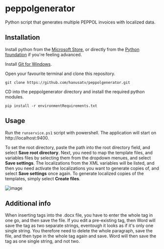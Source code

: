 # peppolgenerator

Python script that generates multiple PEPPOL invoices with localized data.

## Installation

Install python from the [Microsoft Store](https://apps.microsoft.com/store/search/python), or directly from the [Python foundation](https://www.python.org/downloads/) if you're feeling advanced.

Install [Git for Windows](https://gitforwindows.org/).

Open your favourite terminal and clone this repository.
```
git clone https://github.com/hanusatv/peppolgenerator.git
```

CD into the peppolgenerator directory and install the required python modules.

```
pip install -r environmentRequirements.txt
```

## Usage
Run the `runservice.ps1` script with powershell. The application will start on http://localhost:9400.

To set the root directory, paste the path into the root directory field, and select __Save root directory__.
Next, you need to map the template files, and variables files by selecting them from the dropdown menues, and select __Save settings__.
The localizations from the XML variables will be listed, and then you need activate the localizations you want to generate copies of, and select __Save settings__ once again.
To generate localized copies of the templates, simply select __Create files__.


![image](https://user-images.githubusercontent.com/46691180/180037019-39adacfa-a466-455e-af71-5716c049e83f.png)



## Additional info
When inserting tags into the .docx file, you have to enter the whole tag in one go, and then save the file.
If you edit a pre-existing tag, then Word will save the tag as two separate strings, eventough it looks as if it's only one single string.
You therefore need to delete the whole paragraph, save the file, and then type in the whole tag again and save.
Word will then save the tag as one single string, and not two.
